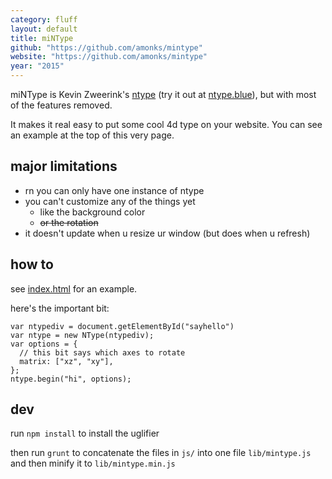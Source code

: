```yaml
---
category: fluff
layout: default
title: miNType
github: "https://github.com/amonks/mintype"
website: "https://github.com/amonks/mintype"
year: "2015"
---
```

miNType is Kevin Zweerink's [ntype](//github.com/kevinzweerink/ntype) (try it out at [ntype.blue](//ntype.blue)), but with most of the features removed.

It makes it real easy to put some cool 4d type on your website. You can see an example at the top of this very page.

<!--more-->

## major limitations

*   rn you can only have one instance of ntype
*   you can't customize any of the things yet
    *   like the background color
    *   <del>or the rotation</del>
*   it doesn't update when u resize ur window (but does when u refresh)

## how to

see [index.html](https://github.com/amonks/ntype/blob/gh-pages/index.html) for an example.

here's the important bit:

    var ntypediv = document.getElementById("sayhello")
    var ntype = new NType(ntypediv);
    var options = {
      // this bit says which axes to rotate
      matrix: ["xz", "xy"],
    };
    ntype.begin("hi", options);

## dev

run `npm install` to install the uglifier

then run `grunt` to concatenate the files in `js/` into one file `lib/mintype.js` and then minify it to `lib/mintype.min.js`
